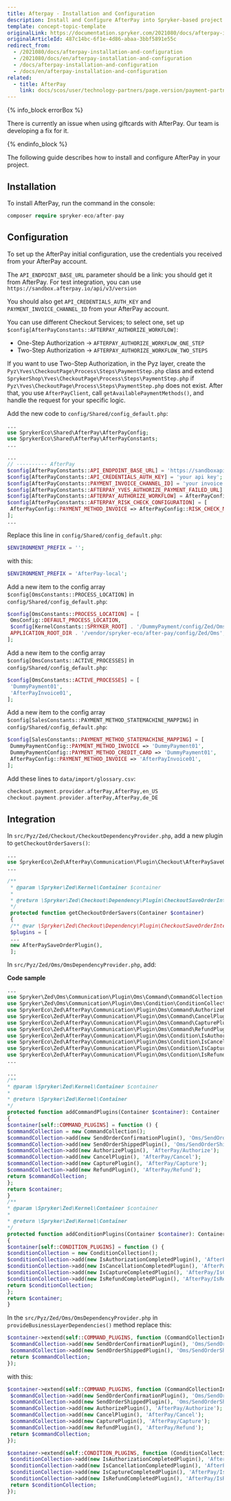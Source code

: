 ```yaml
---
title: Afterpay - Installation and Configuration
description: Install and Configure AfterPay into Spryker-based project by following the instructions from this article.
template: concept-topic-template
originalLink: https://documentation.spryker.com/2021080/docs/afterpay-installation-and-configuration
originalArticleId: 487c14bc-6f1e-4d86-abaa-3bbf5891e55c
redirect_from:
  - /2021080/docs/afterpay-installation-and-configuration
  - /2021080/docs/en/afterpay-installation-and-configuration
  - /docs/afterpay-installation-and-configuration
  - /docs/en/afterpay-installation-and-configuration
related:
  - title: AfterPay
    link: docs/scos/user/technology-partners/page.version/payment-partners/afterpay/afterpay.html
---
```


{% info_block errorBox %}

There is currently an issue when using giftcards with AfterPay. Our team is developing a fix for it.

{% endinfo_block %}

The following guide describes how to install and configure AfterPay in your project.

## Installation

To install AfterPay, run the command in the console:

```php
composer require spryker-eco/after-pay
```

## Configuration

To set up the AfterPay initial configuration, use the credentials you received from your AfterPay account.

The `API_ENDPOINT_BASE_URL` parameter should be a link: you should get it from AfterPay. For test integration, you can use `https://sandbox.afterpay.io/api/v3/version`

You should also get `API_CREDENTIALS_AUTH_KEY` and `PAYMENT_INVOICE_CHANNEL_ID` from your AfterPay account.

You can use different Checkout Services; to select one, set up `$config[AfterPayConstants::AFTERPAY_AUTHORIZE_WORKFLOW]`:
* One-Step Authorization → `AFTERPAY_AUTHORIZE_WORKFLOW_ONE_STEP`
* Two-Step Authorization → `AFTERPAY_AUTHORIZE_WORKFLOW_TWO_STEPS`

If you want to use Two-Step Authorization, in the Pyz layer, create the `Pyz\Yves\CheckoutPage\Process\Steps\PaymentStep.php` class and extend `SprykerShop\Yves\CheckoutPage\Process\Steps\PaymentStep.php` if `Pyz\Yves\CheckoutPage\Process\Steps\PaymentStep.php` does not exist. After that, you use `AfterPayClient`, call `getAvailablePaymentMethods()`, and handle the request for your specific logic.

Add the new code to `config/Shared/config_default.php`:

```php
...
use SprykerEco\Shared\AfterPay\AfterPayConfig;
use SprykerEco\Shared\AfterPay\AfterPayConstants;
...

...
// ---------- AfterPay
$config[AfterPayConstants::API_ENDPOINT_BASE_URL] = 'https://sandboxapi.horizonafs.com/eCommerceServicesWebApi/api/v3/';
$config[AfterPayConstants::API_CREDENTIALS_AUTH_KEY] = 'your api key';
$config[AfterPayConstants::PAYMENT_INVOICE_CHANNEL_ID] = 'your invoice channel id';
$config[AfterPayConstants::AFTERPAY_YVES_AUTHORIZE_PAYMENT_FAILED_URL] = 'http://www.de.afterpay.local/en/checkout/payment';
$config[AfterPayConstants::AFTERPAY_AUTHORIZE_WORKFLOW] = AfterPayConfig::AFTERPAY_AUTHORIZE_WORKFLOW_ONE_STEP;
$config[AfterPayConstants::AFTERPAY_RISK_CHECK_CONFIGURATION] = [
 AfterPayConfig::PAYMENT_METHOD_INVOICE => AfterPayConfig::RISK_CHECK_METHOD_INVOICE,
];
...
```

Replace this line in `config/Shared/config_default.php`:

```php
$ENVIRONMENT_PREFIX = '';
```

with this:

```php
$ENVIRONMENT_PREFIX = 'AfterPay-local';
```

Add a new item to the config array `$config[OmsConstants::PROCESS_LOCATION]` in `config/Shared/config_default.php`:

```php
$config[OmsConstants::PROCESS_LOCATION] = [
 OmsConfig::DEFAULT_PROCESS_LOCATION,
 $config[KernelConstants::SPRYKER_ROOT] . '/DummyPayment/config/Zed/Oms',
 APPLICATION_ROOT_DIR . '/vendor/spryker-eco/after-pay/config/Zed/Oms',
];
```

Add a new item to the config array `$config[OmsConstants::ACTIVE_PROCESSES]` in `config/Shared/config_default.php`:

```php
$config[OmsConstants::ACTIVE_PROCESSES] = [
 'DummyPayment01',
 'AfterPayInvoice01',
];
```

Add a new item to the config array `$config[SalesConstants::PAYMENT_METHOD_STATEMACHINE_MAPPING]` in `config/Shared/config_default.php`:

```php
$config[SalesConstants::PAYMENT_METHOD_STATEMACHINE_MAPPING] = [
 DummyPaymentConfig::PAYMENT_METHOD_INVOICE => 'DummyPayment01',
 DummyPaymentConfig::PAYMENT_METHOD_CREDIT_CARD => 'DummyPayment01',
 AfterPayConfig::PAYMENT_METHOD_INVOICE => 'AfterPayInvoice01',
];
```

Add these lines to `data/import/glossary.csv`:

```php
checkout.payment.provider.afterPay,AfterPay,en_US
checkout.payment.provider.afterPay,AfterPay,de_DE
```

## Integration

In `src/Pyz/Zed/Checkout/CheckoutDependencyProvider.php`, add a new plugin to `getCheckoutOrderSavers()`:

```php
...
use SprykerEco\Zed\AfterPay\Communication\Plugin\Checkout\AfterPaySaveOrderPlugin;
...

/**
 * @param \Spryker\Zed\Kernel\Container $container
 *
 * @return \Spryker\Zed\Checkout\Dependency\Plugin\CheckoutSaveOrderInterface[]
 */
 protected function getCheckoutOrderSavers(Container $container)
 {
 /** @var \Spryker\Zed\Checkout\Dependency\Plugin\CheckoutSaveOrderInterface[] $plugins */
 $plugins = [
 ...
 new AfterPaySaveOrderPlugin(),
 ];
 ```

In `src/Pyz/Zed/Oms/OmsDependencyProvider.php`, add:

**Сode sample**

 ```php
 ...
use Spryker\Zed\Oms\Communication\Plugin\Oms\Command\CommandCollection;
use Spryker\Zed\Oms\Communication\Plugin\Oms\Condition\ConditionCollection;
use SprykerEco\Zed\AfterPay\Communication\Plugin\Oms\Command\AuthorizePlugin;
use SprykerEco\Zed\AfterPay\Communication\Plugin\Oms\Command\CancelPlugin;
use SprykerEco\Zed\AfterPay\Communication\Plugin\Oms\Command\CapturePlugin;
use SprykerEco\Zed\AfterPay\Communication\Plugin\Oms\Command\RefundPlugin;
use SprykerEco\Zed\AfterPay\Communication\Plugin\Oms\Condition\IsAuthorizationCompletedPlugin;
use SprykerEco\Zed\AfterPay\Communication\Plugin\Oms\Condition\IsCancellationCompletedPlugin;
use SprykerEco\Zed\AfterPay\Communication\Plugin\Oms\Condition\IsCaptureCompletedPlugin;
use SprykerEco\Zed\AfterPay\Communication\Plugin\Oms\Condition\IsRefundCompletedPlugin;
...

...
 /**
 * @param \Spryker\Zed\Kernel\Container $container
 *
 * @return \Spryker\Zed\Kernel\Container
 */
 protected function addCommandPlugins(Container $container): Container
 {
 $container[self::COMMAND_PLUGINS] = function () {
 $commandCollection = new CommandCollection();
 $commandCollection->add(new SendOrderConfirmationPlugin(), 'Oms/SendOrderConfirmation');
 $commandCollection->add(new SendOrderShippedPlugin(), 'Oms/SendOrderShipped');
 $commandCollection->add(new AuthorizePlugin(), 'AfterPay/Authorize');
 $commandCollection->add(new CancelPlugin(), 'AfterPay/Cancel');
 $commandCollection->add(new CapturePlugin(), 'AfterPay/Capture');
 $commandCollection->add(new RefundPlugin(), 'AfterPay/Refund');
 return $commandCollection;
 };
 return $container;
 }
 /**
 * @param \Spryker\Zed\Kernel\Container $container
 *
 * @return \Spryker\Zed\Kernel\Container
 */
 protected function addConditionPlugins(Container $container): Container
 {
 $container[self::CONDITION_PLUGINS] = function () {
 $conditionCollection = new ConditionCollection();
 $conditionCollection->add(new IsAuthorizationCompletedPlugin(), 'AfterPay/IsAuthorizationCompleted');
 $conditionCollection->add(new IsCancellationCompletedPlugin(), 'AfterPay/IsCancellationCompleted');
 $conditionCollection->add(new IsCaptureCompletedPlugin(), 'AfterPay/IsCaptureCompleted');
 $conditionCollection->add(new IsRefundCompletedPlugin(), 'AfterPay/IsRefundCompleted');
 return $conditionCollection;
 };
 return $container;
 }
 ```

In the `src/Pyz/Zed/Oms/OmsDependencyProvider.php` in `provideBusinessLayerDependencies()` method replace this:

```php
$container->extend(self::COMMAND_PLUGINS, function (CommandCollectionInterface $commandCollection) {
 $commandCollection->add(new SendOrderConfirmationPlugin(), 'Oms/SendOrderConfirmation');
 $commandCollection->add(new SendOrderShippedPlugin(), 'Oms/SendOrderShipped');
 return $commandCollection;
});
```

with this:
```php
$container->extend(self::COMMAND_PLUGINS, function (CommandCollectionInterface $commandCollection) {
 $commandCollection->add(new SendOrderConfirmationPlugin(), 'Oms/SendOrderConfirmation');
 $commandCollection->add(new SendOrderShippedPlugin(), 'Oms/SendOrderShipped');
 $commandCollection->add(new AuthorizePlugin(), 'AfterPay/Authorize');
 $commandCollection->add(new CancelPlugin(), 'AfterPay/Cancel');
 $commandCollection->add(new CapturePlugin(), 'AfterPay/Capture');
 $commandCollection->add(new RefundPlugin(), 'AfterPay/Refund');
 return $commandCollection;
});

$container->extend(self::CONDITION_PLUGINS, function (ConditionCollectionInterface $conditionCollection) {
 $conditionCollection->add(new IsAuthorizationCompletedPlugin(), 'AfterPay/IsAuthorizationCompleted');
 $conditionCollection->add(new IsCancellationCompletedPlugin(), 'AfterPay/IsCancellationCompleted');
 $conditionCollection->add(new IsCaptureCompletedPlugin(), 'AfterPay/IsCaptureCompleted');
 $conditionCollection->add(new IsRefundCompletedPlugin(), 'AfterPay/IsRefundCompleted');
 return $conditionCollection;
});
```
